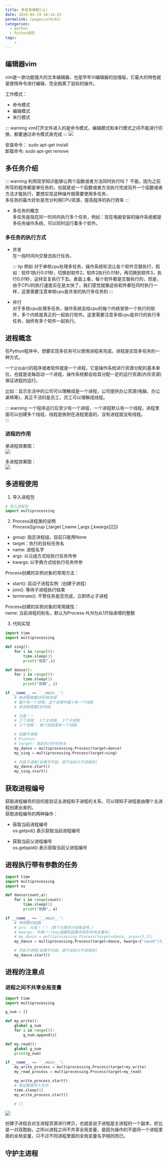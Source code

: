 ```yaml
---
title: 多任务编程(上)
date: 2024-04-19 16:14:23
permalink: /pages/a74c82/
categories:
  - python
  - Python进阶
tags:
    -
---
```

## 编辑器vim
vim是一款功能强大的文本编辑器，也是早年Vi编辑器的加强版，它最大的特色就是使用命令进行编辑，完全脱离了鼠标的操作。  

工作模式：  
- 命令模式  
- 编辑模式  
- 末行模式  

::: warning
vim打开文件进入的是命令模式，编辑模式和末行模式之间不能进行切换，都要通过命令模式来完成
:::
![](https://daodaoblogpicgo.oss-cn-shanghai.aliyuncs.com/img/202404221527802.png)

安装命令： sudo apt-get install   
卸载命令:  sudo apt-get remove

## 多任务介绍
::: warning 利用现学知识能够让两个函数或者方法同时执行吗？
不能，因为之前所写的程序都是单任务的，也就是说一个函数或者方法执行完成另外一个函数或者方法才能执行，要想实现这种操作就需要使用多任务，  
多任务的最大好处是充分利用CPU资源，提高程序的执行效率
:::

- 多任务的概念  
多任务是指在同一时间内执行多个任务，例如：现在电脑安装的操作系统都是多任务操作系统，可以同时运行着多个软件。  

### 多任务的执行方式
- 并发  
  在一段时间内交替去执行任务。  

  ::: tip 例如
  对于单核cpu处理多任务，操作系统轮流让各个软件交替执行，假如：软件1执行0.01秒，切换到软件2，软件2执行0.01秒，再切换到软件3，执行0.01秒，这样反复执行下去。表面上看，每个软件都是交替执行的，但是，由于CPU的执行速度实在是太快了，我们感觉就像这些软件都在同时执行一样，这里需要注意单核cpu是并发的执行多任务的
  :::
- 并行  
  对于多核cpu处理多任务，操作系统会给cpu的每个内核安排一个执行的软件，多个内核是真正的一起执行软件。这里需要注意多核cpu是并行的执行多任务，始终有多个软件一起执行。  

## 进程概念
在Python程序中，想要实现多任务可以使用进程来完成，进程是实现多任务的一种方式。  

一个`正在运行`的程序或者软件就是一个进程，它是操作系统进行资源分配的基本单位，也就是说每启动一个进程，操作系统都会给其分配一定的运行资源(内存资源)保证进程的运行。  

比如：显示生活中的公司可以理解成是一个进程，公司提供办公资源(电脑、办公桌椅等)，真正干活的是员工，员工可以理解成线程。 

::: warning
一个程序运行后至少有一个进程，一个进程默认有一个线程，进程里面可以创建多个线程，线程是依附在进程里面的，没有进程就没有线程。  
:::

### 进程的作用
单进程效果图：   
![](https://daodaoblogpicgo.oss-cn-shanghai.aliyuncs.com/img/202404230859207.png)  

多进程效果图：  
![](https://daodaoblogpicgo.oss-cn-shanghai.aliyuncs.com/img/202404230901313.png)

## 多进程使用
1. 导入进程包
```py
# 导入进程包
import multiprocessing
```

2. Process进程类的说明  
Process([group [,target [,name [,args [,kwargs]]]]])  
- group: 指定进程组，目前只能用None  
- target：执行的目标任务名  
- name: 进程名字  
- args: 以元组方式给执行任务传参  
- kwargs: 以字典方式给执行任务传参

Process创建的实例对象的常用方法： 
- start(): 启动子进程实例（创建子进程） 
- join(): 等待子进程执行结束  
- terminate(): 不管任务是否完成，立即终止子进程  

Process创建的实例对象的常用属性：  
name: 当前进程的别名，默认为Process-N,N为从1开始递增的整数 

3. 代码实现
```py {2,22-27}
import time
import multiprocessing

def sing():
    for i in range(5):
        time.sleep(1)
        print("唱歌",i)

def dance():
    for i in range(5):
        time.sleep(1)
        print("跳舞", i)

if __name__ == '__main__':
    # 单进程需要10秒钟完成
    # 最少有一个进程，这个进程中最少有一个线程
    # 多进程需要5秒完成

    # 注意！！
    # 三个进程： 1个主进程， 2个子进程
    # 三个线程： 每个进程里有一个线程

    # 创建子进程
    # Process:
    # target: 指定执行的任务名
    my_dance = multiprocessing.Process(target=dance)
    my_sing = multiprocessing.Process(target=sing)

    # 开启子进程(如果不开启，是不会执行子进程的)
    my_dance.start()
    my_sing.start()

```

## 获取进程编号
获取进程编号的目的是验证主进程和子进程的关系，可以得知子进程是由哪个主进程创建出来的。  
获取进程编号的两种操作：  
- 获取当前进程编号  
  os.getpid() 表示获取当前进程编号  

- 获取当前父进程编号  
  os.getppid() 表示获取当前父进程编号

## 进程执行带有参数的任务
```py
import time
import multiprocessing
import os

def dance(count,a):
    for i in range(count):
        time.sleep(1)
        print("跳舞", a)

if __name__ == '__main__':
    # 带参数的函数
    # ars: 元组！！！（单个元素的元组有逗号,)
    # kwargs: 字典!!!(key值要和函数中的形参完全重名)
    # my_dance = multiprocessing.Process(target=dance, args=(5,2))
    my_dance = multiprocessing.Process(target=dance, kwargs={"count":5, "a":'bbb'})

    # 开启子进程(如果不开启，是不会执行子进程的)
    my_dance.start()

```

## 进程的注意点
### 进程之间不共享全局变量 
```py
import time
import multiprocessing

g_num = []

def my_write():
    global g_num
    for i in range(5):
        g_num.append(i)

def my_read():
    global g_num
    print(g_num)

if __name__ == '__main__':
    my_write_process = multiprocessing.Process(target=my_write)
    my_read_process = multiprocessing.Process(target=my_read)

    my_write_process.start()
    # 保证数据写入完毕
    time.sleep(1)
    my_write_process.start()

    # []
```

![](https://daodaoblogpicgo.oss-cn-shanghai.aliyuncs.com/img/202404231121629.png)

创建子进程会对主进程资源进行拷贝，也就是说子进程是主进程的一个副本，好比是一对双胞胎，之所以进程之间不共享全局变量，是因为操作的不是同一个进程里面的全局变量，只不过不同进程里面的全局变量名字相同而已。

## 守护主进程